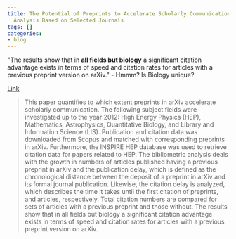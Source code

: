```yaml
---
title: The Potential of Preprints to Accelerate Scholarly Communication - A Bibliometric
  Analysis Based on Selected Journals
tags: []
categories:
- blog
---
```

"The results show that in **all fields but biology** a significant citation
advantage exists in terms of speed and citation rates for articles with a
previous preprint version on arXiv." - Hmmm? Is Biology unique?
<!--more-->

[Link](http://arxiv.org/abs/1306.4856)

> This paper quantifies to which extent preprints in arXiv accelerate
scholarly communication. The following subject fields were investigated up to
the year 2012: High Energy Physics (HEP), Mathematics, Astrophysics,
Quantitative Biology, and Library and Information Science (LIS). Publication
and citation data was downloaded from Scopus and matched with corresponding
preprints in arXiv. Furthermore, the INSPIRE HEP database was used to retrieve
citation data for papers related to HEP. The bibliometric analysis deals with
the growth in numbers of articles published having a previous preprint in
arXiv and the publication delay, which is defined as the chronological
distance between the deposit of a preprint in arXiv and its formal journal
publication. Likewise, the citation delay is analyzed, which describes the
time it takes until the first citation of preprints, and articles,
respectively. Total citation numbers are compared for sets of articles with a
previous preprint and those without. The results show that in all fields but
biology a significant citation advantage exists in terms of speed and citation
rates for articles with a previous preprint version on arXiv.

